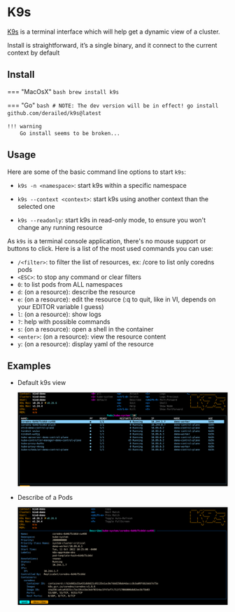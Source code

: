 # K9s

[K9s](https://github.com/derailed/k9s) is a terminal interface which will help get a dynamic view of a cluster.

Install is straightforward, it’s a single binary, and it connect to the current context by default

## Install

=== "MacOsX"
    ```bash
    brew install k9s
    ```

=== "Go"
    ```bash
    # NOTE: The dev version will be in effect!
    go install github.com/derailed/k9s@latest
    ```

    !!! warning
        Go install seems to be broken...

## Usage

Here are some of the basic command line options to start `k9s`:

- `k9s -n <namespace>`: 
    start k9s within a specific namespace

- `k9s --context <context>`: 
    start k9s using another context than the selected one

- `k9s --readonly`: 
    start k9s in read-only mode, to ensure you won't change any running resource

As `k9s` is a terminal console application, there's no mouse support or buttons to click. Here is a list of the most used commands you can use:

- `/<filter>`: to filter the list of resources, ex: /core to list only coredns pods
- `<ESC>`: to stop any command or clear filters
- `0`: to list pods from ALL namespaces
- `d`: (on a resource): describe the resource
- `e`: (on a resource): edit the resource (:q to quit, like in VI, depends on your EDITOR variable I guess)
- `l`: (on a resource): show logs
- `?`: help with possible commands
- `s`: (on a resource): open a shell in the container
- `<enter>`: (on a resource): view the resource content
- `y`: (on a resource): display yaml of the resource

## Examples

- Default k9s view

    ![k9s](img/k9s.png)

- Describe of a Pods

    ![k9s describe pod](img/k9s-describe.png)